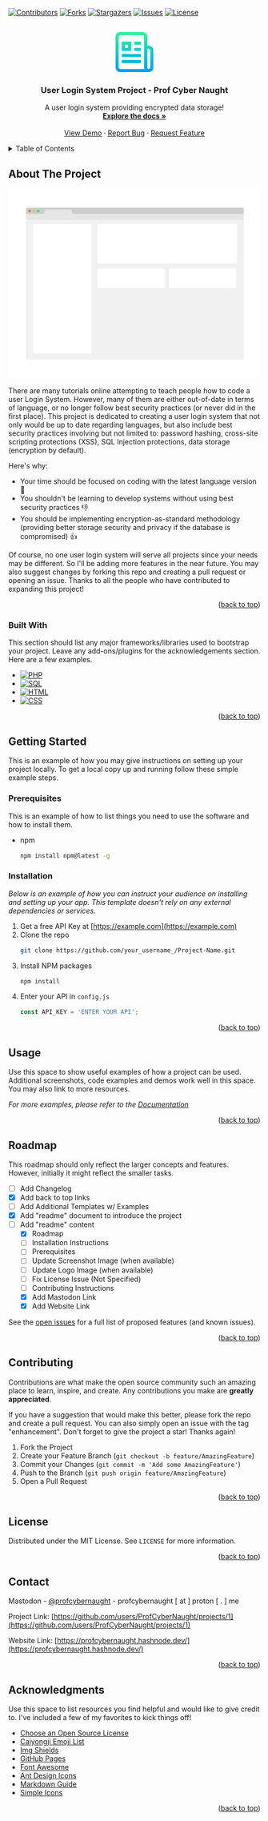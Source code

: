 <!-- This README.md layout style was inspired by 'othneildrew' found here: https://github.com/othneildrew/Best-README-Template -->

<!-- This gives the ability to provide 'back to the top links -->
<a name="readme-top"></a>
<!--
*** Thanks for checking out this User Login Project. If you have a suggestion
*** that would make this better, please fork the repo and create a pull request
*** or simply open an issue with the tag "enhancement", "feature", "bug", "question" and more.
*** Don't forget to give this User Login System Project a star!
*** Thanks again! Now go create something AMAZING too! :D
-->



<!-- PROJECT SHIELDS -->
<!--
*** I'm using markdown "reference style" links for readability.
*** Reference links are enclosed in brackets [ ] instead of parentheses ( ).
*** See the bottom of this document for the declaration of the reference variables
*** for contributors-url, forks-url, etc. This is an optional, concise syntax you may use.
*** https://www.markdownguide.org/basic-syntax/#reference-style-links
-->
[![Contributors][contributors-shield]][contributors-url]
[![Forks][forks-shield]][forks-url]
[![Stargazers][stars-shield]][stars-url]
[![Issues][issues-shield]][issues-url]
[![License][license-shield]][license-url]



<!-- PROJECT LOGO -->
<br />
<div align="center">
  <a href="https://github.com/ProfCyberNaught/php-login-system/">
    <img src="images/procn-user-login-system-logo.png" alt="User Login System Logo" width="80" height="80">
  </a>

  <h3 align="center">User Login System Project - Prof Cyber Naught</h3>

  <p align="center">
    A user login system providing encrypted data storage!
    <br />
    <a href="hhttps://github.com/ProfCyberNaught/php-login-system/"><strong>Explore the docs »</strong></a>
    <br />
    <br />
    <a href="https://github.com/ProfCyberNaught/php-login-system/">View Demo</a>
    ·
    <a href="https://github.com/ProfCyberNaught/php-login-system/issues">Report Bug</a>
    ·
    <a href="https://github.com/ProfCyberNaught/php-login-system/issues">Request Feature</a>
  </p>
</div>



<!-- TABLE OF CONTENTS -->
<details>
  <summary>Table of Contents</summary>
  <ol>
    <li>
      <a href="#about-the-project">About The Project</a>
      <ul>
        <li><a href="#built-with">Built With</a></li>
      </ul>
    </li>
    <li>
      <a href="#getting-started">Getting Started</a>
      <ul>
        <li><a href="#prerequisites">Prerequisites</a></li>
        <li><a href="#installation">Installation</a></li>
      </ul>
    </li>
    <li><a href="#usage">Usage</a></li>
    <li><a href="#roadmap">Roadmap</a></li>
    <li><a href="#contributing">Contributing</a></li>
    <li><a href="#license">License</a></li>
    <li><a href="#contact">Contact</a></li>
    <li><a href="#acknowledgments">Acknowledgments</a></li>
  </ol>
</details>



<!-- ABOUT THE PROJECT -->
## About The Project

[![User Login System Screen Shot][product-screenshot]](https://github.com/ProfCyberNaught/php-login-system/)

There are many tutorials online attempting to teach people how to code a user Login System. However, many of them are either out-of-date in terms of language, or no longer follow best security practices (or never did in the first place). This project is dedicated to creating a user login system that not only would be up to date regarding languages, but also include best security practices involving but not limited to: password hashing, cross-site scripting protections (XSS), SQL Injection protections, data storage (encryption by default).

Here's why:
* Your time should be focused on coding with the latest language version :muscle:
* You shouldn't be learning to develop systems without using best security practices :thumbsdown:
* You should be implementing encryption-as-standard methodology (providing better storage security and privacy if the database is compromised) :thumbsup:

Of course, no one user login system will serve all projects since your needs may be different. So I'll be adding more features in the near future. You may also suggest changes by forking this repo and creating a pull request or opening an issue. Thanks to all the people who have contributed to expanding this project!

<p align="right">(<a href="#readme-top">back to top</a>)</p>



### Built With

This section should list any major frameworks/libraries used to bootstrap your project. Leave any add-ons/plugins for the acknowledgements section. Here are a few examples.

* [![PHP][PHP]][PHP-url]
* [![SQL][SQL]][SQL-url]
* [![HTML][HTML]][HTML-url]
* [![CSS][CSS]][CSS-url]

<p align="right">(<a href="#readme-top">back to top</a>)</p>



<!-- GETTING STARTED -->
## Getting Started

This is an example of how you may give instructions on setting up your project locally.
To get a local copy up and running follow these simple example steps.

### Prerequisites

This is an example of how to list things you need to use the software and how to install them.
* npm
  ```sh
  npm install npm@latest -g
  ```

### Installation

_Below is an example of how you can instruct your audience on installing and setting up your app. This template doesn't rely on any external dependencies or services._

1. Get a free API Key at [https://example.com](https://example.com)
2. Clone the repo
   ```sh
   git clone https://github.com/your_username_/Project-Name.git
   ```
3. Install NPM packages
   ```sh
   npm install
   ```
4. Enter your API in `config.js`
   ```js
   const API_KEY = 'ENTER YOUR API';
   ```

<p align="right">(<a href="#readme-top">back to top</a>)</p>



<!-- USAGE EXAMPLES -->
## Usage

Use this space to show useful examples of how a project can be used. Additional screenshots, code examples and demos work well in this space. You may also link to more resources.

_For more examples, please refer to the [Documentation](https://github.com/ProfCyberNaught/php-login-system/)_

<p align="right">(<a href="#readme-top">back to top</a>)</p>



<!-- ROADMAP -->
## Roadmap

This roadmap should only reflect the larger concepts and features. However, initially it might reflect the smaller tasks.

- [ ] Add Changelog
- [x] Add back to top links
- [ ] Add Additional Templates w/ Examples
- [x] Add "readme" document to introduce the project
- [ ] Add "readme" content
    - [x] Roadmap
    - [ ] Installation Instructions
    - [ ] Prerequisites
    - [ ] Update Screenshot Image (when available)
    - [ ] Update Logo Image (when available)
    - [ ] Fix License Issue (Not Specified)
    - [ ] Contributing Instructions
    - [x] Add Mastodon Link
    - [x] Add Website Link

See the [open issues](https://github.com/ProfCyberNaught/php-login-system/issues) for a full list of proposed features (and known issues).

<p align="right">(<a href="#readme-top">back to top</a>)</p>



<!-- CONTRIBUTING -->
## Contributing

Contributions are what make the open source community such an amazing place to learn, inspire, and create. Any contributions you make are **greatly appreciated**.

If you have a suggestion that would make this better, please fork the repo and create a pull request. You can also simply open an issue with the tag "enhancement".
Don't forget to give the project a star! Thanks again!

1. Fork the Project
2. Create your Feature Branch (`git checkout -b feature/AmazingFeature`)
3. Commit your Changes (`git commit -m 'Add some AmazingFeature'`)
4. Push to the Branch (`git push origin feature/AmazingFeature`)
5. Open a Pull Request

<p align="right">(<a href="#readme-top">back to top</a>)</p>



<!-- LICENSE -->
## License

Distributed under the MIT License. See `LICENSE` for more information.

<p align="right">(<a href="#readme-top">back to top</a>)</p>



<!-- CONTACT -->
## Contact

Mastodon - [@profcybernaught](https://infosec.exchange/@ProfCyberNaught) - profcybernaught [ at ] proton [ . ] me

Project Link: [https://github.com/users/ProfCyberNaught/projects/1](https://github.com/users/ProfCyberNaught/projects/1)

Website Link: [https://profcybernaught.hashnode.dev/](https://profcybernaught.hashnode.dev/)

<p align="right">(<a href="#readme-top">back to top</a>)</p>



<!-- ACKNOWLEDGMENTS -->
## Acknowledgments

Use this space to list resources you find helpful and would like to give credit to. I've included a few of my favorites to kick things off!

* [Choose an Open Source License](https://choosealicense.com)
* [Caiyongji Emoji List](https://github.com/caiyongji/emoji-list)
* [Img Shields](https://shields.io)
* [GitHub Pages](https://pages.github.com)
* [Font Awesome](https://fontawesome.com)
* [Ant Design Icons](https://github.com/ant-design/ant-design-icons)
* [Markdown Guide](https://www.markdownguide.org/basic-syntax/)
* [Simple Icons](https://simpleicons.org/)

<p align="right">(<a href="#readme-top">back to top</a>)</p>



<!-- MARKDOWN LINKS & IMAGES -->
<!-- https://www.markdownguide.org/basic-syntax/#reference-style-links -->
[contributors-shield]: https://img.shields.io/github/contributors/ProfCyberNaught/php-login-system.svg?style=for-the-badge
[contributors-url]: https://github.com/ProfCyberNaught/php-login-system/graphs/contributors
[forks-shield]: https://img.shields.io/github/forks/ProfCyberNaught/php-login-system.svg?style=for-the-badge
[forks-url]: https://github.com/ProfCyberNaught/php-login-system/network/members
[stars-shield]: https://img.shields.io/github/stars/ProfCyberNaught/php-login-system.svg?style=for-the-badge
[stars-url]: https://github.com/ProfCyberNaught/php-login-system/stargazers
[issues-shield]: https://img.shields.io/github/issues/ProfCyberNaught/php-login-system.svg?style=for-the-badge
[issues-url]: https://github.com/ProfCyberNaught/php-login-system/issues
[license-shield]: https://img.shields.io/github/license/ProfCyberNaught/php-login-system.svg?style=for-the-badge
[license-url]: https://github.com/ProfCyberNaught/php-login-system/blob/main/LICENSE
[product-screenshot]: images/procn-user-login-system-screenshot.png
[PHP]: https://img.shields.io/badge/PHP-000000?style=for-the-badge&logo=PHP&logoColor=purple
[PHP-url]: https://www.php.net/
[HTML]: https://img.shields.io/badge/html-000000?style=for-the-badge&logo=HTML5&logoColor=E34F26
[HTML-url]: https://www.w3schools.com/html/
[CSS]: https://img.shields.io/badge/CSS-000000?style=for-the-badge&logo=CSS3&logoColor=1572B6
[CSS-url]: https://www.w3schools.com/Css/
[SQL]: https://img.shields.io/badge/MySQL-000000?style=for-the-badge&logo=MySQL&logoColor=4479A1
[SQL-url]: https://www.w3schools.com/sql/

